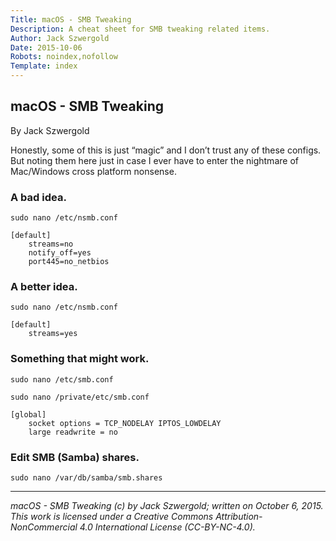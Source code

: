 ```yaml
---
Title: macOS - SMB Tweaking
Description: A cheat sheet for SMB tweaking related items.
Author: Jack Szwergold
Date: 2015-10-06
Robots: noindex,nofollow
Template: index
---
```


## macOS - SMB Tweaking

By Jack Szwergold

Honestly, some of this is just “magic” and I don’t trust any of these configs. But noting them here just in case I ever have to enter the nightmare of Mac/Windows cross platform nonsense.

### A bad idea.

    sudo nano /etc/nsmb.conf

	[default]
	    streams=no
	    notify_off=yes
	    port445=no_netbios

### A better idea.

    sudo nano /etc/nsmb.conf

	[default]
	    streams=yes

### Something that might work.

	sudo nano /etc/smb.conf
	
	sudo nano /private/etc/smb.conf

	[global]
	    socket options = TCP_NODELAY IPTOS_LOWDELAY
	    large readwrite = no

### Edit SMB (Samba) shares.

	sudo nano /var/db/samba/smb.shares

***

*macOS - SMB Tweaking (c) by Jack Szwergold; written on October 6, 2015. This work is licensed under a Creative Commons Attribution-NonCommercial 4.0 International License (CC-BY-NC-4.0).*